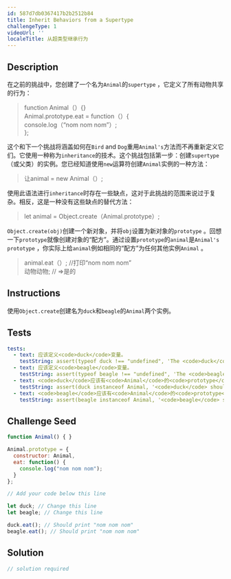 ```yaml
---
id: 587d7db0367417b2b2512b84
title: Inherit Behaviors from a Supertype
challengeType: 1
videoUrl: ''
localeTitle: 从超类型继承行为
---
```


## Description
<section id="description">在之前的挑战中，您创建了一个名为<code>Animal</code>的<code>supertype</code> ，它定义了所有动物共享的行为： <blockquote> function Animal（）{} <br> Animal.prototype.eat = function（）{ <br> console.log（“nom nom nom”）; <br> }; </blockquote>这个和下一个挑战将涵盖如何在<code>Bird</code> and <code>Dog</code>重用<code>Animal&#39;s</code>方法而不再重新定义它们。它使用一种称为<code>inheritance</code>的技术。这个挑战包括第一步：创建<code>supertype</code> （或父类）的实例。您已经知道使用<code>new</code>运算符创建<code>Animal</code>实例的一种方法： <blockquote>让animal = new Animal（）; </blockquote>使用此语法进行<code>inheritance</code>时存在一些缺点，这对于此挑战的范围来说过于复杂。相反，这是一种没有这些缺点的替代方法： <blockquote> let animal = Object.create（Animal.prototype）; </blockquote> <code>Object.create(obj)</code>创建一个新对象，并将<code>obj</code>设置为新对象的<code>prototype</code> 。回想一下<code>prototype</code>就像创建对象的“配方”。通过设置<code>prototype</code>的<code>animal</code>是<code>Animal&#39;s</code> <code>prototype</code> ，你实际上给<code>animal</code>例如相同的“配方”为任何其他实例<code>Animal</code> 。 <blockquote> animal.eat（）; //打印“nom nom nom” <br>动物动物; // =&gt;是的</blockquote></section>

## Instructions
<section id="instructions">使用<code>Object.create</code>创建名为<code>duck</code>和<code>beagle</code>的<code>Animal</code>两个实例。 </section>

## Tests
<section id='tests'>

```yml
tests:
  - text: 应该定义<code>duck</code>变量。
    testString: assert(typeof duck !== "undefined", 'The <code>duck</code> variable should be defined.');
  - text: 应该定义<code>beagle</code>变量。
    testString: assert(typeof beagle !== "undefined", 'The <code>beagle</code> variable should be defined.');
  - text: <code>duck</code>应该有<code>Animal</code>的<code>prototype</code> 。
    testString: assert(duck instanceof Animal, '<code>duck</code> should have a <code>prototype</code> of <code>Animal</code>.');
  - text: <code>beagle</code>应该有<code>Animal</code>的<code>prototype</code> 。
    testString: assert(beagle instanceof Animal, '<code>beagle</code> should have a <code>prototype</code> of <code>Animal</code>.');

```

</section>

## Challenge Seed
<section id='challengeSeed'>

<div id='js-seed'>

```js
function Animal() { }

Animal.prototype = {
  constructor: Animal,
  eat: function() {
    console.log("nom nom nom");
  }
};

// Add your code below this line

let duck; // Change this line
let beagle; // Change this line

duck.eat(); // Should print "nom nom nom"
beagle.eat(); // Should print "nom nom nom"

```

</div>



</section>

## Solution
<section id='solution'>

```js
// solution required
```
</section>
